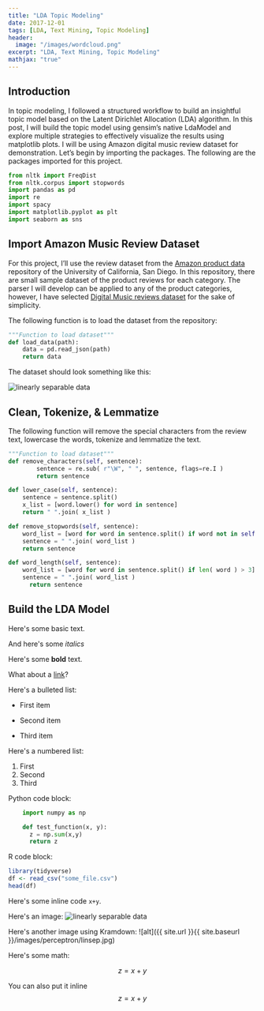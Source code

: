 ```yaml
---
title: "LDA Topic Modeling"
date: 2017-12-01
tags: [LDA, Text Mining, Topic Modeling]
header:
  image: "/images/wordcloud.png"
excerpt: "LDA, Text Mining, Topic Modeling"
mathjax: "true"
---
```


## Introduction

In topic modeling, I followed a structured workflow to build an insightful topic model based on the Latent Dirichlet Allocation (LDA) algorithm. In this post, I will build the topic model using gensim’s native LdaModel and explore multiple strategies to effectively visualize the results using matplotlib plots. I will be using Amazon digital music review dataset for demonstration.
Let’s begin by importing the packages. The following are the packages imported for this project.

```python
from nltk import FreqDist
from nltk.corpus import stopwords
import pandas as pd
import re
import spacy
import matplotlib.pyplot as plt
import seaborn as sns
```

## Import Amazon Music Review Dataset

For this project, I’ll use the review dataset from the [Amazon product data](http://jmcauley.ucsd.edu/data/amazon/) repository of the University of California, San Diego. In this repository, there are small sample dataset of the product reviews for each category. The parser I will develop can be applied to any of the product categories, however, I have selected [Digital Music reviews dataset](http://snap.stanford.edu/data/amazon/productGraph/categoryFiles/reviews_Digital_Music_5.json.gz) for the sake of simplicity.

The following function is to load the dataset from the repository:
```python
"""Function to load dataset"""
def load_data(path):
    data = pd.read_json(path)
    return data
```
The dataset should look something like this:

<img src="{{ site.url }}{{ site.baseurl }}/images/01_LDA/data_head_Sample.png" alt="linearly separable data">

## Clean, Tokenize, & Lemmatize
The following function will remove the special characters from the review text, lowercase the words, tokenize and lemmatize the text.
```python
"""Function to load dataset"""
def remove_characters(self, sentence):
        sentence = re.sub( r"\W", " ", sentence, flags=re.I )
        return sentence

def lower_case(self, sentence):
    sentence = sentence.split()
    x_list = [word.lower() for word in sentence]
    return " ".join( x_list )

def remove_stopwords(self, sentence):
    word_list = [word for word in sentence.split() if word not in self.stop_words]
    sentence = " ".join( word_list )
    return sentence

def word_length(self, sentence):
    word_list = [word for word in sentence.split() if len( word ) > 3]
    sentence = " ".join( word_list )
      return sentence
```



## Build the LDA Model


Here's some basic text.

And here's some *italics*

Here's some **bold** text.

What about a [link](https://github.com/dataoptimal)?

Here's a bulleted list:
* First item
+ Second item
- Third item

Here's a numbered list:
1. First
2. Second
3. Third

Python code block:
```python
    import numpy as np

    def test_function(x, y):
      z = np.sum(x,y)
      return z
```

R code block:
```r
library(tidyverse)
df <- read_csv("some_file.csv")
head(df)
```

Here's some inline code `x+y`.

Here's an image:
<img src="{{ site.url }}{{ site.baseurl }}/images/perceptron/linsep.jpg" alt="linearly separable data">

Here's another image using Kramdown:
![alt]({{ site.url }}{{ site.baseurl }}/images/perceptron/linsep.jpg)

Here's some math:

$$z=x+y$$

You can also put it inline $$z=x+y$$
